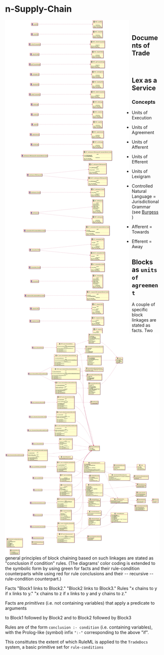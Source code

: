 # n-Supply-Chain


<img src="service-mesh.png"
     alt="Freight Trust Network Interface"
     style="float: left; margin-right: 10px;" />
<br />

## Documents of Trade

<img src="documents.png"
     alt="TradeDocs Programtic Interface"
     style="float: left; margin-right: 10px;" />

<br />


## Lex as a Service

### Concepts
- Units of Execution
- Units of Agreement
- Units of Afferent
- Units of Efferent
- Units of Lexigram


- Controlled Natural Language = Jurisdictional Grammar (see [Burgess](https://github.com/freight-trust/burgess) )
- Afferent = Towards 
- Efferent = Away

## Blocks as `units of agreement`

A couple of specific block linkages are stated as facts. Two general principles of block chaining based on such linkages are stated as "conclusion if condition" rules. (The diagrams' color coding is extended to the symbolic form by using green for facts and their rule-condition counterparts while using red for rule conclusions and their -- recursive -- rule-condition counterpart.)

Facts
"Block1 links to Block2."
"Block2 links to Block3."
Rules
"x chains to y if x links to y."
"x chains to z if x links to y and y chains to z."


Facts are *primitives* (i.e. not containing variables) that apply
a predicate to arguments

to Block1 followed by Block2 and
to Block2 followed by Block3 


Rules are of the form `conclusion :- condition` (i.e. containing variables), with the Prolog-like (symbol) infix `":-"` corresponding to the above "if".

This consittutes the extent of which RuleML is applied to the `TradeDocs` system, a basic primitive set for `rule-conditions`

